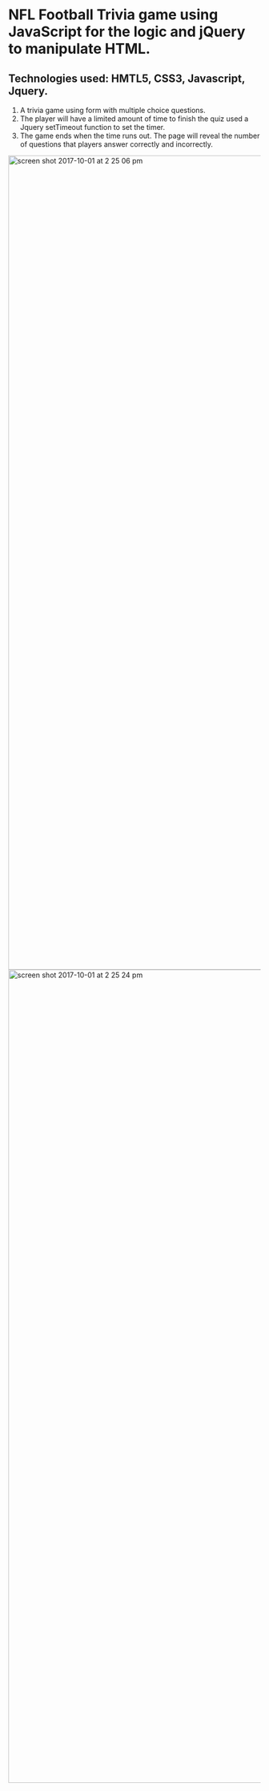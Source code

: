 # NFL Football Trivia game using JavaScript for the logic and jQuery to manipulate HTML.  

## Technologies used:  HMTL5, CSS3, Javascript, Jquery. 

1. A trivia game using form with multiple choice questions. 
2. The player will have a limited amount of time to finish the quiz used a Jquery setTimeout function to set the timer.  
3. The game ends when the time runs out. The page will reveal the number of questions that players answer correctly and incorrectly.



<img width="1625" alt="screen shot 2017-10-01 at 2 25 06 pm" src="https://user-images.githubusercontent.com/25913749/31061275-6283bba4-a6d4-11e7-83d9-6cc4a9f1979c.png">

<img width="1623" alt="screen shot 2017-10-01 at 2 25 24 pm" src="https://user-images.githubusercontent.com/25913749/31061278-6935071e-a6d4-11e7-960e-010ebfc5f995.png">
